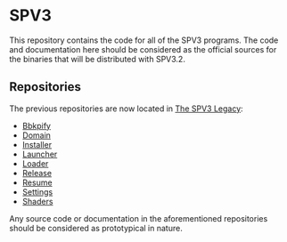 # SPV3

This repository contains the code for all of the SPV3 programs. The code and
documentation here should be considered as the official sources for the binaries
that will be distributed with SPV3.2.

## Repositories

The previous repositories are now located in [The SPV3
Legacy](https://github.com/hce-spv3):

- [Bbkpify](https://github.com/hce-spv3/SPV3.Bbkpify)
- [Domain](https://github.com/hce-spv3/SPV3.Domain)
- [Installer](https://github.com/hce-spv3/SPV3.Installer)
- [Launcher](https://github.com/hce-spv3/SPV3.Launcher)
- [Loader](https://github.com/hce-spv3/SPV3.Loader)
- [Release](https://github.com/hce-spv3/SPV3.Release)
- [Resume](https://github.com/hce-spv3/SPV3.Resume)
- [Settings](https://github.com/hce-spv3/SPV3.Settings)
- [Shaders](https://github.com/hce-spv3/SPV3.Shaders)

Any source code or documentation in the aforementioned repositories should be
considered as prototypical in nature.